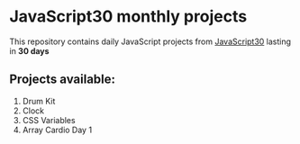 # JavaScript30 monthly projects

This repository contains daily JavaScript projects from [JavaScript30](https://javascript30.com/ "JavaScript30 website") lasting in __30 days__

## Projects available:
1. Drum Kit
2. Clock
3. CSS Variables
4. Array Cardio Day 1